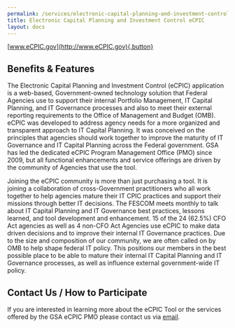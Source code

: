 ```yaml
---
permalink: /services/electronic-capital-planning-and-investment-control-ecpic/
title: Electronic Capital Planning and Investment Control eCPIC
layout: docs
---
```


[www.eCPIC.gov](http://www.eCPIC.gov){.button}

## Benefits & Features

The Electronic Capital Planning and Investment Control (eCPIC) application is a web-based, Government-owned technology solution that Federal Agencies use to support their internal Portfolio Management, IT Capital Planning, and IT Governance processes and also to meet their external reporting requirements to the Office of Management and Budget (OMB). eCPIC was developed to address agency needs for a more organized and transparent approach to IT Capital Planning. It was conceived on the principles that agencies should work together to improve the maturity of IT Governance and IT Capital Planning across the Federal government. GSA has led the dedicated eCPIC Program Management Office (PMO) since 2009, but all functional enhancements and service offerings are driven by the community of Agencies that use the tool.

Joining the eCPIC community is more than just purchasing a tool. It is joining a collaboration of cross-Government practitioners who all work together to help agencies mature their IT CPIC practices and support their missions through better IT decisions. The FESCOM meets monthly to talk about IT Capital Planning and IT Governance best practices, lessons learned, and tool development and enhancement. 15 of the 24 (62.5%) CFO Act agencies as well as 4 non-CFO Act Agencies use eCPIC to make data driven decisions and to improve their internal IT Governance practices. Due to the size and composition of our community, we are often called on by OMB to help shape federal IT policy. This positions our members in the best possible place to be able to mature their internal IT Capital Planning and IT Governance processes, as well as influence external government-wide IT policy.

## Contact Us / How to Participate

If you are interested in learning more about the eCPIC Tool or the services offered by the GSA eCPIC PMO please contact us via [email](mailto:ecpic.pmo@gsa.gov).